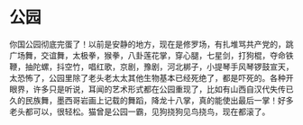 # 公园

你国公园彻底完蛋了！以前是安静的地方，现在是修罗场，有扎堆骂共产党的，跳广场舞，交谊舞，太极拳，猴拳，八卦莲花掌，穿心腿，七星剑，打狗棍，夺命铁鞭，抽陀螺，抖空竹，唱红歌，京剧，豫剧，河北梆子，小提琴手风琴锣鼓宣天，太恐怖了，公园里除了老头老太太其他生物基本已经死绝了，都是吓死的。各种开眼界，许多只是听说，耳闻的艺术形式都在公园重现了，比如有山西自汉代失传已久的民族舞，墨西哥岩画上记载的舞蹈，降龙十八掌，真的能使出最后一掌！好多老头都可以，很轻松。猫曾是公园一霸，见狗挠狗见鸟挠鸟，现在都滚了。

